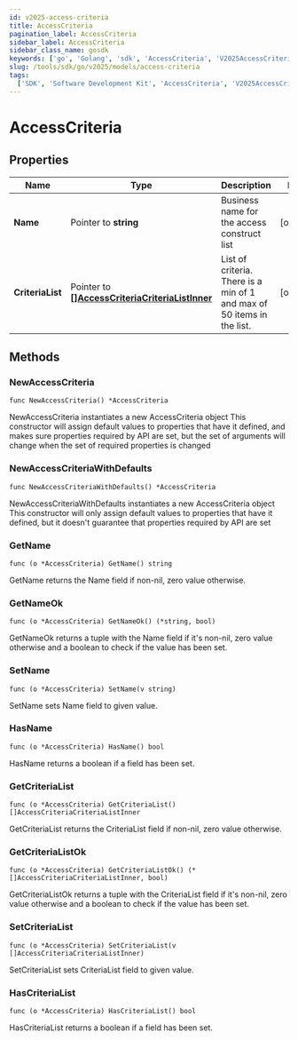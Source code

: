 ```yaml
---
id: v2025-access-criteria
title: AccessCriteria
pagination_label: AccessCriteria
sidebar_label: AccessCriteria
sidebar_class_name: gosdk
keywords: ['go', 'Golang', 'sdk', 'AccessCriteria', 'V2025AccessCriteria']
slug: /tools/sdk/go/v2025/models/access-criteria
tags:
  ['SDK', 'Software Development Kit', 'AccessCriteria', 'V2025AccessCriteria']
---
```


# AccessCriteria

## Properties

| Name | Type | Description | Notes |
| --- | --- | --- | --- |
| **Name** | Pointer to **string** | Business name for the access construct list | [optional] |
| **CriteriaList** | Pointer to [**[]AccessCriteriaCriteriaListInner**](access-criteria-criteria-list-inner) | List of criteria. There is a min of 1 and max of 50 items in the list. | [optional] |

## Methods

### NewAccessCriteria

`func NewAccessCriteria() *AccessCriteria`

NewAccessCriteria instantiates a new AccessCriteria object This constructor will assign default values to properties that have it defined, and makes sure properties required by API are set, but the set of arguments will change when the set of required properties is changed

### NewAccessCriteriaWithDefaults

`func NewAccessCriteriaWithDefaults() *AccessCriteria`

NewAccessCriteriaWithDefaults instantiates a new AccessCriteria object This constructor will only assign default values to properties that have it defined, but it doesn't guarantee that properties required by API are set

### GetName

`func (o *AccessCriteria) GetName() string`

GetName returns the Name field if non-nil, zero value otherwise.

### GetNameOk

`func (o *AccessCriteria) GetNameOk() (*string, bool)`

GetNameOk returns a tuple with the Name field if it's non-nil, zero value otherwise and a boolean to check if the value has been set.

### SetName

`func (o *AccessCriteria) SetName(v string)`

SetName sets Name field to given value.

### HasName

`func (o *AccessCriteria) HasName() bool`

HasName returns a boolean if a field has been set.

### GetCriteriaList

`func (o *AccessCriteria) GetCriteriaList() []AccessCriteriaCriteriaListInner`

GetCriteriaList returns the CriteriaList field if non-nil, zero value otherwise.

### GetCriteriaListOk

`func (o *AccessCriteria) GetCriteriaListOk() (*[]AccessCriteriaCriteriaListInner, bool)`

GetCriteriaListOk returns a tuple with the CriteriaList field if it's non-nil, zero value otherwise and a boolean to check if the value has been set.

### SetCriteriaList

`func (o *AccessCriteria) SetCriteriaList(v []AccessCriteriaCriteriaListInner)`

SetCriteriaList sets CriteriaList field to given value.

### HasCriteriaList

`func (o *AccessCriteria) HasCriteriaList() bool`

HasCriteriaList returns a boolean if a field has been set.
